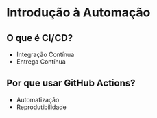 # Introdução à Automação

## O que é CI/CD?
- Integração Contínua
- Entrega Contínua

## Por que usar GitHub Actions?
- Automatização
- Reprodutibilidade

